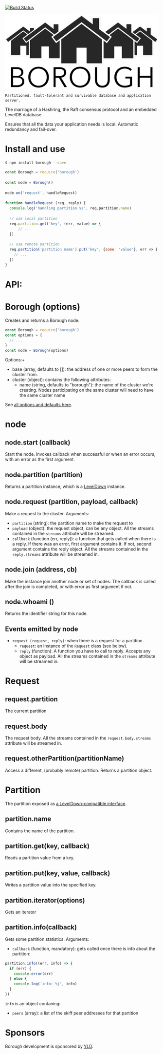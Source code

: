 [![Build Status](https://travis-ci.org/pgte/borough.svg?branch=master)](https://travis-ci.org/pgte/borough)

![Borough](borough.png)

    Partitioned, fault-tolerant and survivable database and application server.

The marriage of a Hashring, the Raft consensus protocol and an embedded LevelDB database.

Ensures that all the data your application needs is local. Automatic redundancy and fail-over.

# Install and use

```bash
$ npm install borough --save
```

```javascript
const Borough = require('borough')

const node = Borough()

node.on('request', handleRequest)

function handleRequest (req, reply) {
  console.log('handling partition %s', req,partition.name)

  // use local partition
  req.partition.get('key', (err, value) => {
      // ...
  })

  // use remote partition
  req.partition('partition name').put('key', {some: 'value'}, err => {
    // ...
  })
}
```

# API:

# Borough (options)

Creates and returns a Borough node.

```javascript
const Borough = require('borough')
const options = {
  // ...
}
const node = Borough(options)
```

Options:+

* base (array, defaults to []): the address of one or more peers to form the cluster from.
* cluster (object): contains the following attributes:
  - name (string, defaults to "borough"): the name of the cluster we're creating. Nodes participating on the same cluster will  need to have the same cluster name

See [all options and defaults here](lib/default-options.js).

# node

## node.start (callback)

Start the node. Invokes callback when successful or when an error occurs, with an error as the first argument.

## node.partition (partition)

Returns a partition instance, which is a [LevelDown](https://github.com/level/leveldown#readme) instance.

## node.request (partition, payload, callback)

Make a request to the cluster. Arguments:

* `partition` (string): the partition name to make the request to
* `payload` (object): the request object, can be any object. All the streams contained in the `streams` attribute will be streamed.
* `callback` (function (err, reply)): a function that gets called when there is a reply. If there was an error, first argument contains it. If not, second argument contains the reply object. All the streams contained in the `reply.streams` attribute will be streamed in.

## node.join (address, cb)

Make the instance join another node or set of nodes. The callback is called after the join is completed, or with error as first argument if not.

## node.whoami ()

Returns the identifier string for this node.

## Events emitted by node

* `request (request, reply)`: when there is a request for a partition.
  * `request`: an instance of the `Request` class (see below).
  * `reply` (function): A function you have to call to reply. Accepts any object as payload. All the streams contained in the `streams` attribute will be streamed in.

# Request

## request.partition

The current partition

## request.body

The request body. All the streams contained in the `request.body.streams` attribute will be streamed in.

## request.otherPartition(partitionName)

Access a different, (probably remote) partition. Returns a partition object.

# Partition

The partition exposed as [a LevelDown-compatible interface](https://github.com/level/leveldown#readme).

## partition.name

Contains the name of the partition.

## partition.get(key, callback)

Reads a partition value from a key.

## partition.put(key, value, callback)

Writes a partition value into the specified key.

## partition.iterator(options)

Gets an iterator

## partition.info(callback)

Gets some partition statistics. Arguments:

* `callback` (function, mandatory): gets called once there is info about the partition:

```js
partition.info((err, info) => {
  if (err) {
    console.error(err)
  } else {
    console.log('info: %j', info)
  }
})
```

`info` is an object contaning:

* `peers` (array): a list of the skiff peer addresses for that partition

# Sponsors

Borough development is sponsored by [YLD](https://www.yld.io).

